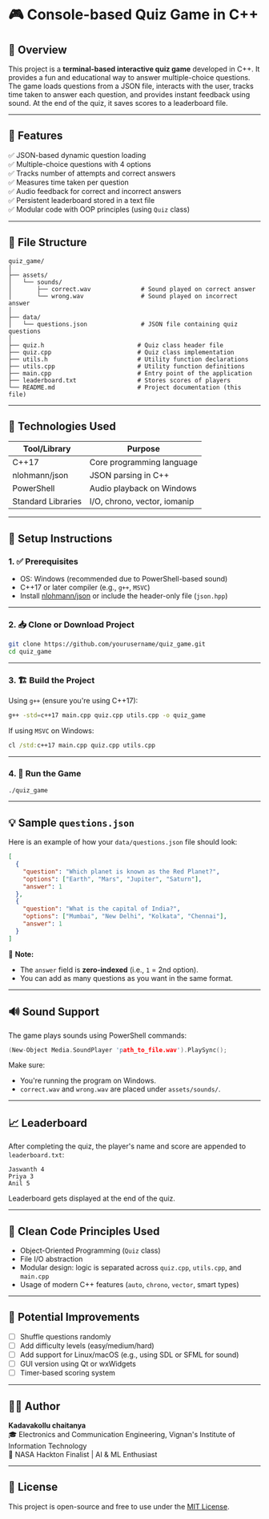 
# 🎮 Console-based Quiz Game in C++

## 📌 Overview

This project is a **terminal-based interactive quiz game** developed in C++. It provides a fun and educational way to answer multiple-choice questions. The game loads questions from a JSON file, interacts with the user, tracks time taken to answer each question, and provides instant feedback using sound. At the end of the quiz, it saves scores to a leaderboard file.

---

## 🧠 Features

✅ JSON-based dynamic question loading  
✅ Multiple-choice questions with 4 options  
✅ Tracks number of attempts and correct answers  
✅ Measures time taken per question  
✅ Audio feedback for correct and incorrect answers  
✅ Persistent leaderboard stored in a text file  
✅ Modular code with OOP principles (using `Quiz` class)

---

## 🧾 File Structure

```
quiz_game/
│
├── assets/
│   └── sounds/
│       ├── correct.wav              # Sound played on correct answer
│       └── wrong.wav                # Sound played on incorrect answer
│
├── data/
│   └── questions.json               # JSON file containing quiz questions
│
├── quiz.h                          # Quiz class header file
├── quiz.cpp                        # Quiz class implementation
├── utils.h                         # Utility function declarations
├── utils.cpp                       # Utility function definitions
├── main.cpp                        # Entry point of the application
├── leaderboard.txt                 # Stores scores of players
└── README.md                       # Project documentation (this file)
```

---

## 🧪 Technologies Used

| Tool/Library         | Purpose                          |
|----------------------|----------------------------------|
| C++17                | Core programming language        |
| nlohmann/json        | JSON parsing in C++              |
| PowerShell           | Audio playback on Windows        |
| Standard Libraries   | I/O, chrono, vector, iomanip     |

---

## 🔧 Setup Instructions

### 1. ✅ Prerequisites

- OS: Windows (recommended due to PowerShell-based sound)
- C++17 or later compiler (e.g., `g++`, `MSVC`)
- Install [nlohmann/json](https://github.com/nlohmann/json) or include the header-only file (`json.hpp`)

---

### 2. 📥 Clone or Download Project

```bash
git clone https://github.com/yourusername/quiz_game.git
cd quiz_game
```

---

### 3. 🏗️ Build the Project

Using `g++` (ensure you're using C++17):

```bash
g++ -std=c++17 main.cpp quiz.cpp utils.cpp -o quiz_game
```

If using `MSVC` on Windows:

```cmd
cl /std:c++17 main.cpp quiz.cpp utils.cpp
```

---

### 4. 🚀 Run the Game

```bash
./quiz_game
```

---

## 💡 Sample `questions.json`

Here is an example of how your `data/questions.json` file should look:

```json
[
  {
    "question": "Which planet is known as the Red Planet?",
    "options": ["Earth", "Mars", "Jupiter", "Saturn"],
    "answer": 1
  },
  {
    "question": "What is the capital of India?",
    "options": ["Mumbai", "New Delhi", "Kolkata", "Chennai"],
    "answer": 1
  }
]
```

📝 **Note:**  
- The `answer` field is **zero-indexed** (i.e., `1` = 2nd option).
- You can add as many questions as you want in the same format.

---

## 🔊 Sound Support

The game plays sounds using PowerShell commands:

```cpp
(New-Object Media.SoundPlayer 'path_to_file.wav').PlaySync();
```

Make sure:
- You're running the program on Windows.
- `correct.wav` and `wrong.wav` are placed under `assets/sounds/`.

---

## 📈 Leaderboard

After completing the quiz, the player's name and score are appended to `leaderboard.txt`:

```
Jaswanth 4
Priya 3
Anil 5
```

Leaderboard gets displayed at the end of the quiz.

---

## 🧼 Clean Code Principles Used

- Object-Oriented Programming (`Quiz` class)
- File I/O abstraction
- Modular design: logic is separated across `quiz.cpp`, `utils.cpp`, and `main.cpp`
- Usage of modern C++ features (`auto`, `chrono`, `vector`, smart types)

---

## 🧩 Potential Improvements

- [ ] Shuffle questions randomly  
- [ ] Add difficulty levels (easy/medium/hard)  
- [ ] Add support for Linux/macOS (e.g., using SDL or SFML for sound)  
- [ ] GUI version using Qt or wxWidgets  
- [ ] Timer-based scoring system  

---

## 👨‍💻 Author

**Kadavakollu  chaitanya**  
🎓 Electronics and Communication Engineering, Vignan's Institute of Information Technology  
🏅 NASA Hackton Finalist | AI & ML Enthusiast

---

## 📜 License

This project is open-source and free to use under the [MIT License](LICENSE).
